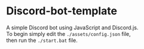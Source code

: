 # Discord-bot-template

A simple Discord bot using JavaScript and Discord.js.<br>
To begin simply edit the `./assets/config.json` file,<br>
then run the `./start.bat` file.

